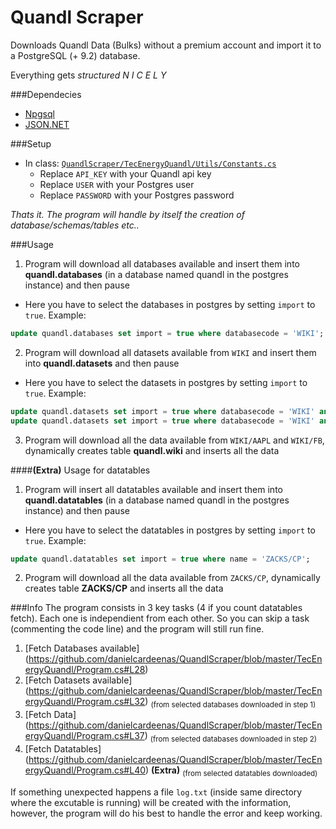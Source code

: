 # Quandl Scraper
Downloads Quandl Data (Bulks) without a premium account and import it to a PostgreSQL (+ 9.2) database.

Everything gets _structured N I C E L Y_

###Dependecies
+ [Npgsql](http://www.npgsql.org/install.html)
+ [JSON.NET](http://www.newtonsoft.com/json)

###Setup
+ In class: [`QuandlScraper/TecEnergyQuandl/Utils/Constants.cs`](https://github.com/danielcardeenas/QuandlScraper/blob/master/TecEnergyQuandl/Utils/Constants.cs)
  + Replace `API_KEY` with your Quandl api key
  + Replace `USER` with your Postgres user
  + Replace `PASSWORD` with your Postgres password
  
_Thats it. The program will handle by itself the creation of database/schemas/tables etc.._

###Usage
1. Program will download all databases available and insert them into **quandl.databases** (in a database named quandl in the postgres instance) and then pause
  + Here you have to select the databases in postgres by setting `import` to `true`. Example: 
  ```sql
  update quandl.databases set import = true where databasecode = 'WIKI';
  ```
2. Program will download all datasets available from `WIKI` and insert them into **quandl.datasets** and then pause
  + Here you have to select the datasets in postgres by setting `import` to `true`. Example:
  ```sql
  update quandl.datasets set import = true where databasecode = 'WIKI' and datasetcode = 'AAPL';
  update quandl.datasets set import = true where databasecode = 'WIKI' and datasetcode = 'FB';
  ```
3. Program will download all the data available from `WIKI/AAPL` and `WIKI/FB`, dynamically creates table **quandl.wiki** and inserts all the data

####**(Extra)** Usage for datatables
1. Program will insert all datatables available and insert them into **quandl.datatables** (in a database named quandl in the postgres instance) and then pause
  + Here you have to select the datatables in postgres by setting `import` to `true`. Example: 
  ```sql
  update quandl.datatables set import = true where name = 'ZACKS/CP';
  ```
  
2. Program will download all the data available from `ZACKS/CP`, dynamically creates table **ZACKS/CP** and inserts all the data

###Info
The program consists in 3 key tasks (4 if you count datatables fetch).
Each one is independient from each other. So you can skip a task (commenting the code line) and the program will still run fine.

1. [Fetch Databases available] (https://github.com/danielcardeenas/QuandlScraper/blob/master/TecEnergyQuandl/Program.cs#L28)
2. [Fetch Datasets available] (https://github.com/danielcardeenas/QuandlScraper/blob/master/TecEnergyQuandl/Program.cs#L32) <sub>(from selected databases downloaded in step 1)</sub>
3. [Fetch Data] (https://github.com/danielcardeenas/QuandlScraper/blob/master/TecEnergyQuandl/Program.cs#L37) <sub>(from selected databases downloaded in step 2)</sub>
4. [Fetch Datatables] (https://github.com/danielcardeenas/QuandlScraper/blob/master/TecEnergyQuandl/Program.cs#L40) **(Extra)** <sub>(from selected datatables downloaded)</sub>

If something unexpected happens a file `log.txt` (inside same directory where the excutable is running) will be created with the information, however, the program will do his best to handle the error and keep working.

